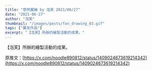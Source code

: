 ```yaml
---
title: "悠然翼繪 by 泡芙 2021/06/27"
date: "2021-06-27"
author: "泡芙"
thumbnail: "/images/posts/fan_drawing_03.gif"
tags: ["翼友作品"]
excerpt: "【泡芙】所辦的繪製活動的成果。"
---
```

【泡芙】所辦的繪製活動的成果。

原推文：[https://x.com/noodle890812/status/1409024673619214342](https://x.com/noodle890812/status/1409024673619214342)
